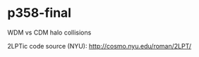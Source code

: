 # p358-final
WDM vs CDM halo collisions

2LPTic code source (NYU): http://cosmo.nyu.edu/roman/2LPT/
